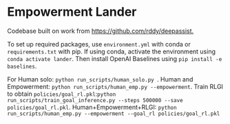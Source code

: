 # Empowerment Lander

Codebase built on work from [https://github.com/rddy/deepassist. ](https://github.com/Smashell10/AvE_Forecast/tree/faayez/empowerment_lander)

To set up required packages, use `environment.yml` with conda or `requirements.txt` with pip.
If using conda, activate the environment using `conda activate lander`. Then install OpenAI Baselines
using `pip install -e baselines`.

For Human solo: `python run_scripts/human_solo.py `.
Human and Empowerment: `python run_scripts/human_emp.py --empowerment`.
Train RLGI to obtain `policies/goal_rl.pkl`:`python run_scripts/train_goal_inference.py --steps 500000 --save policies/goal_rl.pkl`.
Human+Empowerment+RLGI: `python run_scripts/human_emp.py --empowerment --goal_rl policies/goal_rl.pkl`



